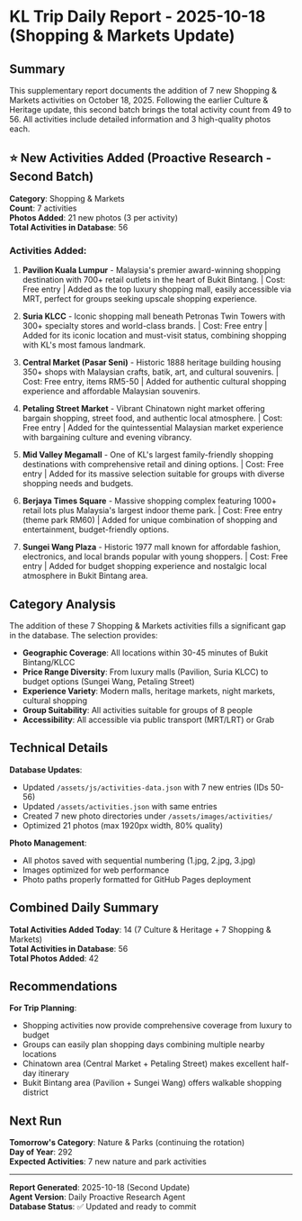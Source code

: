 # KL Trip Daily Report - 2025-10-18 (Shopping & Markets Update)

## Summary

This supplementary report documents the addition of 7 new Shopping & Markets activities on October 18, 2025. Following the earlier Culture & Heritage update, this second batch brings the total activity count from 49 to 56. All activities include detailed information and 3 high-quality photos each.

## ⭐ New Activities Added (Proactive Research - Second Batch)

**Category**: Shopping & Markets  
**Count**: 7 activities  
**Photos Added**: 21 new photos (3 per activity)  
**Total Activities in Database**: 56

### Activities Added:

1. **Pavilion Kuala Lumpur** - Malaysia's premier award-winning shopping destination with 700+ retail outlets in the heart of Bukit Bintang. | Cost: Free entry | Added as the top luxury shopping mall, easily accessible via MRT, perfect for groups seeking upscale shopping experience.

2. **Suria KLCC** - Iconic shopping mall beneath Petronas Twin Towers with 300+ specialty stores and world-class brands. | Cost: Free entry | Added for its iconic location and must-visit status, combining shopping with KL's most famous landmark.

3. **Central Market (Pasar Seni)** - Historic 1888 heritage building housing 350+ shops with Malaysian crafts, batik, art, and cultural souvenirs. | Cost: Free entry, items RM5-50 | Added for authentic cultural shopping experience and affordable Malaysian souvenirs.

4. **Petaling Street Market** - Vibrant Chinatown night market offering bargain shopping, street food, and authentic local atmosphere. | Cost: Free entry | Added for the quintessential Malaysian market experience with bargaining culture and evening vibrancy.

5. **Mid Valley Megamall** - One of KL's largest family-friendly shopping destinations with comprehensive retail and dining options. | Cost: Free entry | Added for its massive selection suitable for groups with diverse shopping needs and budgets.

6. **Berjaya Times Square** - Massive shopping complex featuring 1000+ retail lots plus Malaysia's largest indoor theme park. | Cost: Free entry (theme park RM60) | Added for unique combination of shopping and entertainment, budget-friendly options.

7. **Sungei Wang Plaza** - Historic 1977 mall known for affordable fashion, electronics, and local brands popular with young shoppers. | Cost: Free entry | Added for budget shopping experience and nostalgic local atmosphere in Bukit Bintang area.

## Category Analysis

The addition of these 7 Shopping & Markets activities fills a significant gap in the database. The selection provides:

- **Geographic Coverage**: All locations within 30-45 minutes of Bukit Bintang/KLCC
- **Price Range Diversity**: From luxury malls (Pavilion, Suria KLCC) to budget options (Sungei Wang, Petaling Street)
- **Experience Variety**: Modern malls, heritage markets, night markets, cultural shopping
- **Group Suitability**: All activities suitable for groups of 8 people
- **Accessibility**: All accessible via public transport (MRT/LRT) or Grab

## Technical Details

**Database Updates**:
- Updated `/assets/js/activities-data.json` with 7 new entries (IDs 50-56)
- Updated `/assets/activities.json` with same entries
- Created 7 new photo directories under `/assets/images/activities/`
- Optimized 21 photos (max 1920px width, 80% quality)

**Photo Management**:
- All photos saved with sequential numbering (1.jpg, 2.jpg, 3.jpg)
- Images optimized for web performance
- Photo paths properly formatted for GitHub Pages deployment

## Combined Daily Summary

**Total Activities Added Today**: 14 (7 Culture & Heritage + 7 Shopping & Markets)  
**Total Activities in Database**: 56  
**Total Photos Added**: 42

## Recommendations

**For Trip Planning**:
- Shopping activities now provide comprehensive coverage from luxury to budget
- Groups can easily plan shopping days combining multiple nearby locations
- Chinatown area (Central Market + Petaling Street) makes excellent half-day itinerary
- Bukit Bintang area (Pavilion + Sungei Wang) offers walkable shopping district

## Next Run

**Tomorrow's Category**: Nature & Parks (continuing the rotation)  
**Day of Year**: 292  
**Expected Activities**: 7 new nature and park activities

---

**Report Generated**: 2025-10-18 (Second Update)  
**Agent Version**: Daily Proactive Research Agent  
**Database Status**: ✅ Updated and ready to commit

